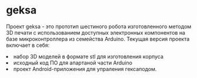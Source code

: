 # geksa
Проект geksa - это прототип шестиного робота изготовленного методом 3D печати с использованием доступных электронных компонентов на базе микроконтроллера из семейства Arduino.
Текущая версия проекта включает в себя:
<li> набор 3D моделей в формате stl для изготовления корпуса
<li> исходный код ПО для апартаной части Arduino
<li> проект Android-приложения для упраления гексаподом.
 
